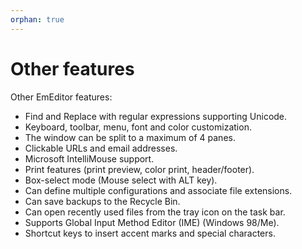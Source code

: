 ```yaml
---
orphan: true
---
```

# Other features

Other EmEditor features:

- Find and Replace with regular expressions supporting Unicode.
- Keyboard, toolbar, menu, font and color customization.
- The window can be split to a maximum of 4 panes.
- Clickable URLs and email addresses.
- Microsoft IntelliMouse support.
- Print features (print preview, color print, header/footer).
- Box-select mode (Mouse select with ALT key).
- Can define multiple configurations and associate file extensions.
- Can save backups to the Recycle Bin.
- Can open recently used files from the tray icon on the task bar.
- Supports Global Input Method Editor (IME) (Windows 98/Me).
- Shortcut keys to insert accent marks and special characters.
